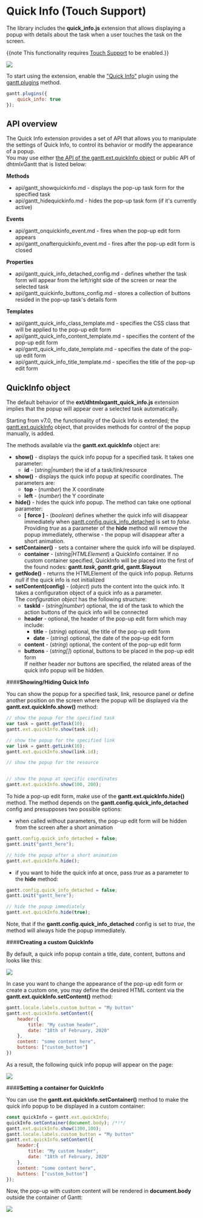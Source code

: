 Quick Info (Touch Support)
==============================

The library includes the **quick_info.js** extension that allows displaying a popup with details about the task when a user touches the task on the screen. 

{{note This functionality requires [Touch Support](api/gantt_touch_config.md) to be enabled.}}


<img src="desktop/quick_info.png">


To start using the extension, enable the ["Quick Info"](desktop/extensions_list.md#quickinfo) plugin using the [gantt.plugins](api/gantt_plugins.md) method.

~~~js
gantt.plugins({
	quick_info: true
});
~~~

API overview
----------------

The Quick Info extension provides a set of API that allows you to manipulate the settings of Quick Info, to control its behavior or modify the appearance of a popup. <br>
You may use either [the API of the gantt.ext.quickInfo object](desktop/quick_info.md#quickinfoobject) or public API of dhtmlxGantt that is listed below:

**Methods**

- api/gantt_showquickinfo.md - displays the pop-up task form for the specified task
- api/gantt_hidequickinfo.md - hides the pop-up task form (if it's currently active)

**Events**

- api/gantt_onquickinfo_event.md - fires when the pop-up edit form appears
- api/gantt_onafterquickinfo_event.md - fires after the pop-up edit form is closed

**Properties**

- api/gantt_quick_info_detached_config.md - defines whether the task form will appear from the left/right side of the screen or near the selected task
- api/gantt_quickinfo_buttons_config.md - stores a collection of buttons resided in the pop-up task's details form

**Templates**

- api/gantt_quick_info_class_template.md - specifies the CSS class that will be applied to the pop-up edit form
- api/gantt_quick_info_content_template.md - specifies the content of the pop-up edit form
- api/gantt_quick_info_date_template.md - specifies the date of the pop-up edit form
- api/gantt_quick_info_title_template.md - specifies the title of the pop-up edit form

QuickInfo object
----------------------

The default behavior of the **ext/dhtmlxgantt_quick_info.js** extension implies that the popup will appear over a selected task automatically.

Starting from v7.0, the functionality of the Quick Info is extended; the [gantt.ext.quickInfo](desktop/quickinfo_ext.md) object, that provides methods for control of the popup manually, is added. 

The methods available via the **gantt.ext.quickInfo** object are:

- **show()** - displays the quick info popup for a specified task. It takes one parameter:
    - **id** - (*string|number*) the id of a task/link/resource
- **show()**  - displays the quick info popup at specific coordinates. The parameters are:
    - **top** - (*number*) the X coordinate
    - **left** - (*number*) the Y coordinate
- **hide()** - hides the quick info popup. The method can take one optional parameter:
    - **[ force ]** - (*boolean*) defines whether the quick info will disappear immediately when [gantt.config.quick_info_detached](api/gantt_quick_info_detached_config.md) is set to *false*. Providing *true* as a parameter of the **hide** method will remove the popup immediately, otherwise - the popup will disappear after a short animation.
- **setContainer()** - sets a container where the quick info will be displayed. 
    - **container** - (*string|HTMLElement*) a QuickInfo container. If no custom container specified, QuickInfo will be placed into the first of the found nodes: **gantt.$task, gantt.$grid, gantt.$layout**
- **getNode()** - returns the HTMLElement of the quick info popup. Returns *null* if the quick info is not initialized
- **setContent(config)** - (*object*) puts the content into the quick info. It takes a configuration object of a quick info as a parameter. <br>
The *configuration object* has the following structure:
    - **taskId** - (*string|number*) optional, the id of the task to which the action buttons of the quick info will be connected
    - **header** - optional, the header of the pop-up edit form which may include:
        - **title** - (*string*) optional, the title of the pop-up edit form
        - **date** - (*string*) optional, the date of the pop-up edit form
    - **content** - (*string*) optional, the content of the pop-up edit form
    - **buttons** - (*string[]*) optional, buttons to be placed in the pop-up edit form<br>
If neither header nor buttons are specified, the related areas of the quick info popup will be hidden.

####**Showing/Hiding Quick Info**

You can show the popup for a specified task, link, resource panel or define another position on the screen where the popup will be displayed via the **gantt.ext.quickInfo.show()** method:

~~~js
// show the popup for the specified task
var task = gantt.getTask(10);
gantt.ext.quickInfo.show(task.id);

// show the popup for the specified link
var link = gantt.getLink(10);
gantt.ext.quickInfo.show(link.id);

// show the popup for the resource


// show the popup at specific coordinates
gantt.ext.quickInfo.show(100, 200);
~~~

To hide a pop-up edit form, make use of the **gantt.ext.quickInfo.hide()** method. The method depends on the **gantt.config.quick_info_detached** config and presupposes two possible options:

- when called without parameters, the pop-up edit form will be hidden from the screen after a short animation 

~~~js
gantt.config.quick_info_detached = false;
gantt.init("gantt_here");

// hide the popup after a short animation
gantt.ext.quickInfo.hide();
~~~

- if you want to hide the quick info at once, pass *true* as a parameter to the **hide** method:

~~~js
gantt.config.quick_info_detached = false;
gantt.init("gantt_here");

// hide the popup immediately
gantt.ext.quickInfo.hide(true);
~~~

Note, that if the **gantt.config.quick_info_detached** config is set to *true*, the method will always hide the popup immediately.

####**Creating a custom QuickInfo**

By default, a quick info popup contain a title, date, content, buttons and looks like this:

<img src="desktop/quick_default.png">

In case you want to change the appearance of the pop-up edit form or create a custom one, you may define the desired HTML content via the **gantt.ext.quickInfo.setContent()** method:

~~~js
gantt.locale.labels.custom_button = "My button"
gantt.ext.quickInfo.setContent({
    header:{
        title: "My custom header",
        date: "18th of February, 2020"
    },
    content: "some content here",
    buttons: ["custom_button"]
})
~~~

As a result, the following quick info popup will appear on the page:

<img src="desktop/quick_custom.png">


####**Setting a container for QuickInfo** 

You can use the **gantt.ext.quickInfo.setContainer()** method to make the quick info popup to be displayed in a custom container:

~~~js
const quickInfo = gantt.ext.quickInfo;
quickInfo.setContainer(document.body); /*!*/
gantt.ext.quickInfo.show(1300,100);
gantt.locale.labels.custom_button = "My button"
gantt.ext.quickInfo.setContent({
    header:{
        title: "My custom header",
        date: "18th of February, 2020"
    },
    content: "some content here",
    buttons: ["custom_button"]
});
~~~

Now, the pop-up with custom content will be rendered in **document.body** outside the container of Gantt:

<img src="desktop/quick_container.png">